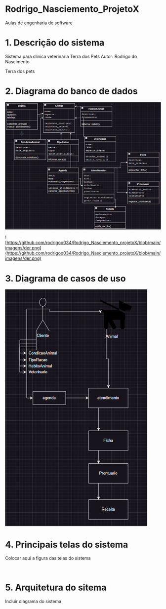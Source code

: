 # Rodrigo_Nasciemento_ProjetoX
Aulas de engenharia de software 

# 1. Descrição do sistema

Sistema para clinica veterinaria Terra dos Pets
Autor: Rodrigo do Nascimento


Terra dos pets

# 2. Diagrama do banco de dados 


![diagrama terra dos pets](https://raw.githubusercontent.com/rodrigoo034/Rodrigo_Nasciemento_projetoX/main/imagens/diagrama%20terra%20dos%20pets.png?token=GHSAT0AAAAAACVX3B3D7JRZZ6VMGHHH2VVQZVX7G2A)


![https://github.com/rodrigoo034/Rodrigo_Nasciemento_projetoX/blob/main/imagens/der.png](https://github.com/rodrigoo034/Rodrigo_Nasciemento_projetoX/blob/main/imagens/der.png)

# 3. Diagrama de casos de uso

![diagrama de classes terra dos pets](https://raw.githubusercontent.com/rodrigoo034/Rodrigo_Nasciemento_projetoX/main/imagens/diagrama%20de%20classes%20terra%20dos%20pets.png?token=GHSAT0AAAAAACVX3B3C6XN5O6UIYJGBM5BKZVX7FZQ)

# 4. Principais telas do sistema

Colocar aqui a figura das telas do sistema

![]()

# 5. Arquitetura do sitema

Incluir diagrama do sistema

![]()